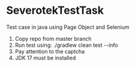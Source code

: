 # SeverotekTestTask
Test case in java using Page Object and Selenium

1. Copy repo from master branch
2. Run test using: ./gradlew clean test --info
3. Pay attention to the captcha
4. JDK 17 must be installed 

